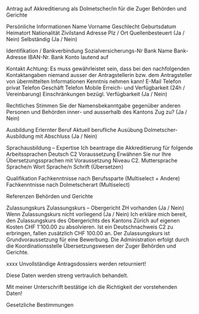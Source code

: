 Antrag auf Akkreditierung als Dolmetscher/in für die Zuger Behörden und Gerichte

Persönliche Informationen
    Name
    Vorname
    Geschlecht
    Geburtsdatum
    Heimatort
    Nationalität
    Zivilstand
    Adresse
    Plz / Ort
    Quellenbesteuert (Ja / Nein)
    Selbständig (Ja / Nein)

Identifikation / Bankverbindung
    Sozialversicherungs-Nr
    Bank Name
    Bank-Adresse
    IBAN-Nr.
    Bank Konto lautend auf

Kontakt
Achtung: Es muss gewährleistet sein, dass bei den nachfolgenden Kontaktangaben niemand ausser der Antragstellerin bzw. dem Antragsteller von übermittelten Informationen Kenntnis nehmen kann!
    E-Mail
    Telefon privat
    Telefon Geschäft
    Telefon Mobile
    Erreich- und Verfügbarkeit (24h / Vereinbarung)
    Einschränkungen bezügl. Verfügbarkeit (Ja / Nein)

Rechtliches
    Stimmen Sie der Namensbekanntgabe gegenüber anderen Personen und Behörden inner- und ausserhalb des Kantons Zug zu? (Ja / Nein)


Ausbildung
    Erlernter Beruf
    Aktuell berufliche Ausübung
    Dolmetscher-Ausbildung mit Abschluss (Ja / Nein)

Sprachausbildung – Expertise
Ich beantrage die Akkreditierung für folgende Arbeitssprachen
Deutsch C2 Voraussetzung
Erwähnen Sie nur Ihre Übersetzungssprachen mit Voraussetzung Niveau C2.
    Muttersprache
    Sprache/n Wort
    Sprache/n Schrift (Übersetzen)

Qualifikation
    Fachkenntnisse nach Berufssparte (Multiselect + Andere)
    Fachkenntnisse nach Dolmetscherart (Multiselect)

Referenzen
    Behörden und Gerichte

Zulassungskurs
    Zulassungskurs – Obergericht ZH vorhanden (Ja / Nein)
    Wenn Zulassungskurs nicht vorliegend (Ja / Nein)
        Ich erkläre mich bereit, den Zulassungskurs des Obergerichts des Kantons Zürich auf eigenen Kosten CHF 1'100.00 zu absolvieren. Ist ein Deutschnachweis C2 zu erbringen, fallen zusätzlich CHF 100.00 an. Der Zulassungskurs ist Grundvoraussetzung für eine Bewerbung. Die Administration erfolgt durch die Koordinationsstelle Übersetzungswesen der Zuger Behörden und Gerichte.


xxxx
Unvollständige Antragsdossiers werden retourniert!

Diese Daten werden streng vertraulich behandelt.

Mit meiner Unterschrift bestätige ich die Richtigkeit der vorstehenden Daten!

Gesetzliche Bestimmungen
